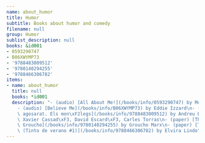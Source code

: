 ```yaml
---
name: about_humor
title: Humor
subtitle: Books about humor and comedy
filename: null
group: Humor
sublist_description: null
books: &id001
- 0593290747
- B06XWYMP73
- '9788483009512'
- '9780140294255'
- '9788466306782'
items:
- name: about_humor
  title: null
  books: *id001
  description: "- (audio) [All About Me!](/books/info/0593290747) by Mel Brooks\n\
    - (audio) [Believe Me](/books/info/B06XWYMP73) by Eddie Izzard\n- (paper) [Digue'm\
    \ agosarat. Els mon\xF2legs](/books/info/9788483009512) by Andreu Buenafuente,\
    \ Xavier Cassad\xF3, David Escard\xF3, Carles Torras\n- (paper) [The Essential\
    \ Groucho](/books/info/9780140294255) by Groucho Marx\n- (paper) [Tinto de verano\
    \ (Tinto de verano #1)](/books/info/9788466306782) by Elvira Lindo"
---
```



